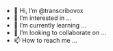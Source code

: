 - 👋 Hi, I’m @transcribovox
- 👀 I’m interested in ...
- 🌱 I’m currently learning ...
- 💞️ I’m looking to collaborate on ...
- 📫 How to reach me ...

<!---
transcribovox/transcribovox is a ✨ special ✨ repository because its `README.md` (this file) appears on your GitHub profile.
You can click the Preview link to take a look at your changes.
--->
